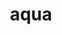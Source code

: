 ---
category: 4-letters
denotation: null
name: aqua
reference_link: https://www.etymonline.com/word/aqua
root_language: null
root_name: null
title: aqua
type: free
word_sums:
- respelling: aqua
  sum: 'Aqua + '
---